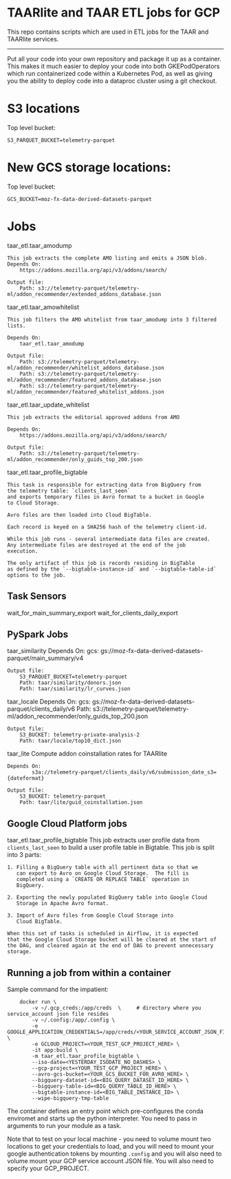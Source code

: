 TAARlite and TAAR ETL jobs for GCP
==================================


This repo contains scripts which are used in ETL jobs for the TAAR and
TAARlite services.


-----

Put all your code into your own repository and package it up as a
container.  This makes it much easier to deploy your code into both
GKEPodOperators which run containerized code within a Kubernetes Pod,
as well as giving you the ability to deploy code into a dataproc
cluster using a git checkout.

S3 locations
============

Top level bucket: 

    S3_PARQUET_BUCKET=telemetry-parquet

New GCS storage locations:
==========================

Top level bucket: 

    GCS_BUCKET=moz-fx-data-derived-datasets-parquet


Jobs
====

taar_etl.taar_amodump 

    This job extracts the complete AMO listing and emits a JSON blob.
    Depends On:
        https://addons.mozilla.org/api/v3/addons/search/

    Output file: 
        Path: s3://telemetry-parquet/telemetry-ml/addon_recommender/extended_addons_database.json

taar_etl.taar_amowhitelist 

    This job filters the AMO whitelist from taar_amodump into 3 filtered lists.

    Depends On:
        taar_etl.taar_amodump 

    Output file:
        Path: s3://telemetry-parquet/telemetry-ml/addon_recommender/whitelist_addons_database.json
        Path: s3://telemetry-parquet/telemetry-ml/addon_recommender/featured_addons_database.json
        Path: s3://telemetry-parquet/telemetry-ml/addon_recommender/featured_whitelist_addons.json

taar_etl.taar_update_whitelist

    This job extracts the editorial approved addons from AMO

    Depends On:
        https://addons.mozilla.org/api/v3/addons/search/

    Output file:
        Path: s3://telemetry-parquet/telemetry-ml/addon_recommender/only_guids_top_200.json


taar_etl.taar_profile_bigtable


    This task is responsible for extracting data from BigQuery from
    the telemetry table: `clients_last_seen`
    and exports temporary files in Avro format to a bucket in Google
    to Cloud Storage.

    Avro files are then loaded into Cloud BigTable.

    Each record is keyed on a SHA256 hash of the telemetry client-id.

    While this job runs - several intermediate data files are created.
    Any intermediate files are destroyed at the end of the job
    execution.

    The only artifact of this job is records residing in BigTable
    as defined by the `--bigtable-instance-id` and `--bigtable-table-id`
    options to the job.


Task Sensors
------------

wait_for_main_summary_export
wait_for_clients_daily_export

PySpark Jobs
------------

taar_similarity
    Depends On:
        gcs: gs://moz-fx-data-derived-datasets-parquet/main_summary/v4

    Output file: 
        S3_PARQUET_BUCKET=telemetry-parquet
        Path: taar/similarity/donors.json
        Path: taar/similarity/lr_curves.json

taar_locale
    Depends On:
        gcs: gs://moz-fx-data-derived-datasets-parquet/clients_daily/v6
        Path: s3://telemetry-parquet/telemetry-ml/addon_recommender/only_guids_top_200.json

    Output file: 
        S3_BUCKET: telemetry-private-analysis-2
        Path: taar/locale/top10_dict.json


taar_lite
    Compute addon coinstallation rates for TAARlite
    
    Depends On:
            s3a://telemetry-parquet/clients_daily/v6/submission_date_s3={dateformat}

    Output file: 
        S3_BUCKET: telemetry-parquet
        Path: taar/lite/guid_coinstallation.json


Google Cloud Platform jobs
--------------------------

taar_etl.taar_profile_bigtable
    This job extracts user profile data from `clients_last_seen` to
    build a user profile table in Bigtable. This job is split into 3
    parts:

    1. Filling a BigQuery table with all pertinent data so that we
       can export to Avro on Google Cloud Storage.  The fill is
       completed using a `CREATE OR REPLACE TABLE` operation in
       BigQuery.

    2. Exporting the newly populated BigQuery table into Google Cloud
       Storage in Apache Avro format.

    3. Import of Avro files from Google Cloud Storage into 
       Cloud BigTable.

    When this set of tasks is scheduled in Airflow, it is expected
    that the Google Cloud Storage bucket will be cleared at the start of
    the DAG, and cleared again at the end of DAG to prevent unnecessary
    storage.



Running a job from within a container
-------------------------------------

Sample command for the impatient:

```
	docker run \
		-v ~/.gcp_creds:/app/creds  \     # directory where you service_account json file resides 
		-v ~/.config:/app/.config \
		-e GOOGLE_APPLICATION_CREDENTIALS=/app/creds/<YOUR_SERVICE_ACCOUNT_JSON_FILE_HERE.json> \
		-e GCLOUD_PROJECT=<YOUR_TEST_GCP_PROJECT_HERE> \
		-it app:build \
		-m taar_etl.taar_profile_bigtable \
		--iso-date=<YESTERDAY_ISODATE_NO_DASHES> \
		--gcp-project=<YOUR_TEST_GCP_PROJECT_HERE> \
		--avro-gcs-bucket=<YOUR_GCS_BUCKET_FOR_AVRO_HERE> \
		--bigquery-dataset-id=<BIG_QUERY_DATASET_ID_HERE> \
		--bigquery-table-id=<BIG_QUERY_TABLE_ID_HERE> \
		--bigtable-instance-id=<BIG_TABLE_INSTANCE_ID> \
		--wipe-bigquery-tmp-table
```

The container defines an entry point which pre-configures the conda
enviromet and starts up the python interpreter.  You need to pass in
arguments to run your module as a task.

Note that to test on your local machine - you need to volume mount two
locations to get your credentials to load, and you will need to mount
your google authentication tokens by mounting `.config` and you will
also need to volume mount your GCP service account JSON file.  You
will also need to specify your GCP_PROJECT.
